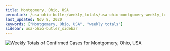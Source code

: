 ```yaml
---
title: Montgomery, Ohio, USA
permalink: /usa-ohio-butler/weekly_totals/usa-ohio-montgomery-weekly_totals.html
last_updated: Nov 8, 2020
keywords: ["Montgomery, Ohio, USA", "weekly totals"]
sidebar: usa-ohio-butler_sidebar
---
```


![Weekly Totals of Confirmed Cases for Montgomery, Ohio, USA](/covid_tracker/images/graphs/usa-ohio-montgomery-weekly_totals_graph.png)
